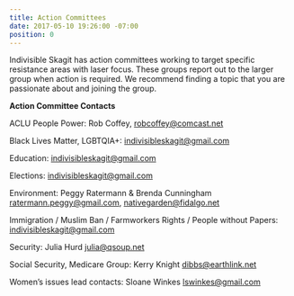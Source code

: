 ```yaml
---
title: Action Committees
date: 2017-05-10 19:26:00 -07:00
position: 0
---
```


Indivisible Skagit has action committees working to target specific resistance areas with laser focus. These groups report out to the larger group when action is required. We recommend finding a topic that you are passionate about and joining the group.

**Action Committee Contacts**

ACLU People Power: Rob Coffey, robcoffey@comcast.net

Black Lives Matter, LGBTQIA+: indivisibleskagit@gmail.com 

Education: indivisibleskagit@gmail.com

Elections: indivisibleskagit@gmail.com

Environment: Peggy Ratermann & Brenda Cunningham ratermann.peggy@gmail.com, nativegarden@fidalgo.net 

Immigration / Muslim Ban / Farmworkers Rights / People without Papers: indivisibleskagit@gmail.com

Security:  Julia Hurd julia@qsoup.net

Social Security, Medicare Group: Kerry Knight dibbs@earthlink.net

Women’s issues lead contacts: Sloane Winkes lswinkes@gmail.com

